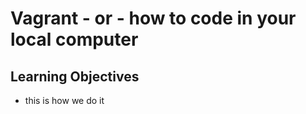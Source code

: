 # Vagrant - or - how to code in your local computer
## Learning Objectives

* this is how we do it

